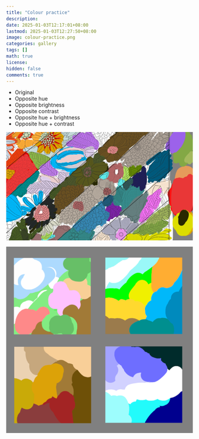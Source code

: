 ```yaml
---
title: "Colour practice"
description: 
date: 2025-01-03T12:17:01+08:00
lastmod: 2025-01-03T12:27:50+08:00
image: colour-practice.png
categories: gallery
tags: []
math: true
license: 
hidden: false
comments: true
---
```


- Original
- Opposite hue
- Opposite brightness
- Opposite contrast
- Opposite hue + brightness
- Opposite hue + contrast

![flower-repaint](colour-practice.png)

![four-season](four-season.png)

